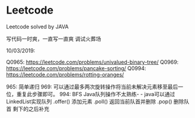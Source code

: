 # Leetcode
Leetcode solved by JAVA

写代码一时爽，一直写一直爽 调试火葬场


10/03/2019:    

Q0965: https://leetcode.com/problems/univalued-binary-tree/
Q0969: https://leetcode.com/problems/pancake-sorting/
Q0994: https://leetcode.com/problems/rotting-oranges/

965: 简单递归
969: 可以通过最多两次旋转操作将当前未解决元素移至最后一位，重复此步骤即可。
994: BFS  Java队列操作不太熟练- -
        java可以通过LinkedList实现队列
        .offer() 添加元素
        .poll() 返回当前队首并删除
        .pop() 删除队首
          剩下的之后补充
